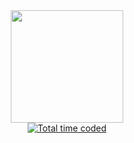 <div align="center">
  <a href="https://github.com/etercy">
  <img height="180em" src="https://github-readme-stats.vercel.app/api?username=etercy&show_icons=true&theme=jolly&include_all_commits=true&count_private=true"/>
</div>
<div align="center">
  <a href="https://wakatime.com/@10f5705d-f90a-4d5c-a5c4-fe4d5d0f94d1"><img src="https://wakatime.com/badge/user/10f5705d-f90a-4d5c-a5c4-fe4d5d0f94d1.svg" alt="Total time coded" /></a>
</div>
